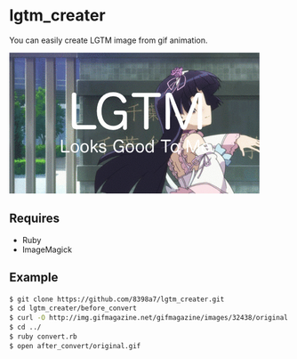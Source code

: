 # lgtm_creater
You can easily create LGTM image from gif animation.

![](https://github.com/8398a7/lgtm_creater/blob/master/examples/example.gif?raw=true)

## Requires

- Ruby
- ImageMagick

## Example

```sh
$ git clone https://github.com/8398a7/lgtm_creater.git
$ cd lgtm_creater/before_convert
$ curl -O http://img.gifmagazine.net/gifmagazine/images/32438/original.gif
$ cd ../
$ ruby convert.rb
$ open after_convert/original.gif
```

